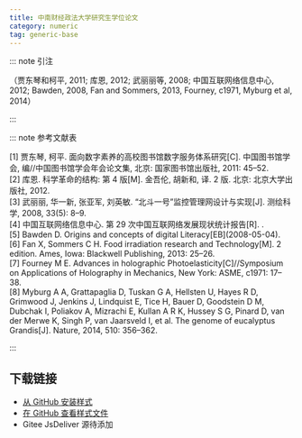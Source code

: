 ```yaml
--- 
title: 中南财经政法大学研究生学位论文 
category: numeric 
tag: generic-base 
--- 
```


<!-- 此文件由脚本自动生成，请勿手动修改！ -->  

  

::: note 引注  

（贾东琴和柯平, 2011; 库恩, 2012; 武丽丽等, 2008; 中国互联网络信息中心, 2012; Bawden, 2008, Fan and Sommers, 2013, Fourney, c1971, Myburg et al, 2014）  

:::  

::: note 参考文献表  

<div class="csl-bib-body">
  <div class="csl-entry second-field-align-flush hangingindent-false"> 
    <div class="csl-left-margin">[1] 贾东琴, 柯平. 面向数字素养的高校图书馆数字服务体系研究[C]. 中国图书馆学会, 编//中国图书馆学会年会论文集, 北京: 国家图书馆出版社, 2011: 45–52.</div> </div>
  <div class="csl-entry second-field-align-flush hangingindent-false"> 
    <div class="csl-left-margin">[2] 库恩. 科学革命的结构: 第 4 版[M]. 金吾伦, 胡新和, 译. 2 版. 北京: 北京大学出版社, 2012.</div> </div>
  <div class="csl-entry second-field-align-flush hangingindent-false"> 
    <div class="csl-left-margin">[3] 武丽丽, 华一新, 张亚军, 刘英敏. “北斗一号”监控管理网设计与实现[J]. 测绘科学, 2008, 33(5): 8–9.</div> </div>
  <div class="csl-entry second-field-align-flush hangingindent-false"> 
    <div class="csl-left-margin">[4] 中国互联网络信息中心. 第 29 次中国互联网络发展现状统计报告[R]. .</div> </div>
  <div class="csl-entry second-field-align-flush hangingindent-false"> 
    <div class="csl-left-margin">[5] Bawden D. Origins and concepts of digital Literacy[EB](2008-05-04).</div> </div>
  <div class="csl-entry second-field-align-flush hangingindent-false"> 
    <div class="csl-left-margin">[6] Fan X, Sommers C H. Food irradiation research and Technology[M]. 2 edition. Ames, Iowa: Blackwell Publishing, 2013: 25–26.</div> </div>
  <div class="csl-entry second-field-align-flush hangingindent-false"> 
    <div class="csl-left-margin">[7] Fourney M E. Advances in holographic Photoelasticity[C]//Symposium on Applications of Holography in Mechanics, New York: ASME, c1971: 17–38.</div> </div>
  <div class="csl-entry second-field-align-flush hangingindent-false"> 
    <div class="csl-left-margin">[8] Myburg A A, Grattapaglia D, Tuskan G A, Hellsten U, Hayes R D, Grimwood J, Jenkins J, Lindquist E, Tice H, Bauer D, Goodstein D M, Dubchak I, Poliakov A, Mizrachi E, Kullan A R K, Hussey S G, Pinard D, van der Merwe K, Singh P, van Jaarsveld I, et al. The genome of eucalyptus Grandis[J]. Nature, 2014, 510: 356–362.</div> </div>
</div>
  

:::  

<!-- more -->  

## 下载链接  

- [从 GitHub 安装样式](https://github.com/zotero-cn/styles/./raw/main/src/zhongnan-university-of-economics-and-law-thesis/zhongnan-university-of-economics-and-law-thesis.csl)  
- [在 GitHub 查看样式文件](https://github.com/zotero-cn/styles/./tree/main/src/zhongnan-university-of-economics-and-law-thesis/zhongnan-university-of-economics-and-law-thesis.csl)  
- Gitee JsDeliver 源待添加  
